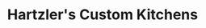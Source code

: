 ---
title: "Hartzler's Custom Kitchens"
url: /mount-gilead/hartzlers-custom-kitchens/
shop: Küchen
---